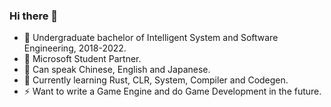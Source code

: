### Hi there 👋

- 🏫 Undergraduate bachelor of Intelligent System and Software Engineering, 2018-2022. 
- 👯 Microsoft Student Partner. 
- 💬 Can speak Chinese, English and Japanese. 
- 🌱 Currently learning Rust, CLR, System, Compiler and Codegen. 
- ⚡ Want to write a Game Engine and do Game Development in the future.

<!--
**hez2010/hez2010** is a ✨ _special_ ✨ repository because its `README.md` (this file) appears on your GitHub profile.

Here are some ideas to get you started:

- 🔭 I’m currently working on ...
- 🌱 I’m currently learning ...
- 👯 I’m looking to collaborate on ...
- 🤔 I’m looking for help with ...
- 💬 Ask me about ...
- 📫 How to reach me: ...
- 😄 Pronouns: ...
- ⚡ Fun fact: ...
-->
